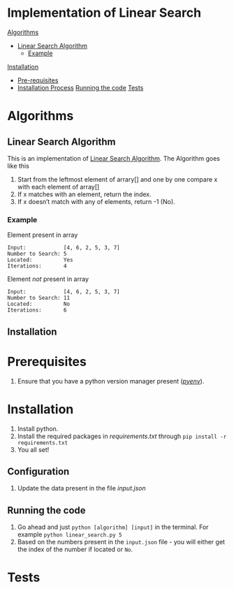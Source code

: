 # Implementation of Linear Search

[Algorithms](#algorithms)
  - [Linear Search Algorithm](#linear-search-algorithm)
    - [Example](#example)

[Installation](#installation)
 - [Pre-requisites](#prerequisites)
 - [Installation Process](#installation-process)
[Running the code](#running-the-code)
[Tests](#tests)

# Algorithms

## Linear Search Algorithm

This is an implementation of [Linear Search Algorithm](https://guides.github.com/features/mastering-markdown/). The Algorithm goes like this

1. Start from the leftmost element of arrary[] and one by one compare x with each element of array[]
2. If x matches with an element, return the index.
3. If x doesn’t match with any of elements, return -1 (No).

### Example

Element present in  array
```
Input: 	          [4, 6, 2, 5, 3, 7]
Number to Search: 5
Located:          Yes
Iterations:       4
```
Element _not_ present in  array
```
Input: 	          [4, 6, 2, 5, 3, 7]
Number to Search: 11
Located:          No
Iterations:       6
```

## Installation

# Prerequisites
1. Ensure that you have a python version manager present ([*pyenv*](https://github.com/pyenv/pyenv)).

# Installation
1. Install python.
2. Install the required packages in *requirements.txt* through `pip install -r requirements.txt`
3. You all set!

## Configuration
1. Update the data present in the file *input.json*

## Running the code
1. Go ahead and just `python [algorithm] [input]` in the terminal.
For example `python linear_search.py 5`
2. Based on the numbers present in the `input.json` file - you will either get the index of the number if located or `No`.

# Tests
